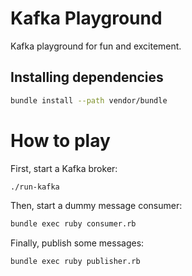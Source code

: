 # Kafka Playground

Kafka playground for fun and excitement.

## Installing dependencies

``` bash
bundle install --path vendor/bundle
```

# How to play

First, start a Kafka broker:

``` bash
./run-kafka
```

Then, start a dummy message consumer:

``` bash
bundle exec ruby consumer.rb
```

Finally, publish some messages:

``` bash
bundle exec ruby publisher.rb
```
